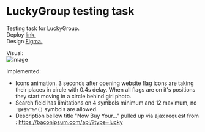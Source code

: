 # LuckyGroup testing task
Testing task for LuckyGroup.  
Deploy [link.](https://nastiacandor.github.io/LuckyGroup-test/)  
Design [Figma.](https://www.figma.com/file/pTrCKtx8ki9CwtJ6MW1vKa/Testing-Template?node-id)

Visual:  
![image](https://github.com/NastiaCandor/LuckyGroup-test/assets/93824868/563dd6a2-b7b6-4e9e-b28c-8b38e69c9766)

Implemented:
- Icons animation. 3 seconds after opening website flag icons are taking their places in circle with 0.4s delay. When all flags are on it's positions they start moving in a circle behind girl photo.
- Search field has limitations on 4 symbols minimum and 12 maximum, no `!@#$%^&*()` symbols are allowed.
- Description bellow title "Now Buy Your..." pulled up via ajax request from : https://baconipsum.com/api/?type=lucky

